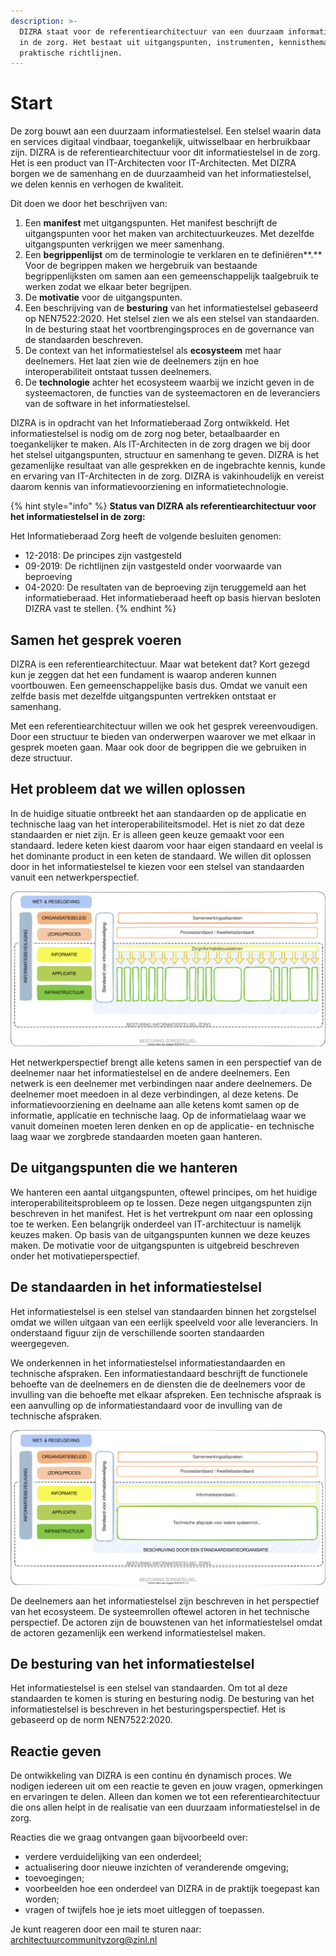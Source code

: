 ```yaml
---
description: >-
  DIZRA staat voor de referentiearchitectuur van een duurzaam informatiestelsel
  in de zorg. Het bestaat uit uitgangspunten, instrumenten, kennisthema's en
  praktische richtlijnen.
---
```


# Start

De zorg bouwt aan een duurzaam informatiestelsel. Een stelsel waarin data en services digitaal vindbaar, toegankelijk, uitwisselbaar en herbruikbaar zijn. DIZRA is de referentiearchitectuur voor dit informatiestelsel in de zorg. Het is een product van IT-Architecten voor IT-Architecten. Met DIZRA borgen we de samenhang en de duurzaamheid van het informatiestelsel, we delen kennis en verhogen de kwaliteit.

Dit doen we door het beschrijven van:

1. Een **manifest** met uitgangspunten. Het manifest beschrijft de uitgangspunten voor het maken van architectuurkeuzes. Met dezelfde uitgangspunten verkrijgen we meer samenhang.
2. Een **begrippenlijst** om de terminologie te verklaren en te definiëren**.** Voor de begrippen maken we hergebruik van bestaande begrippenlijksten om samen aan een gemeenschappelijk taalgebruik te werken zodat we elkaar beter begrijpen.
3. De **motivatie** voor de uitgangspunten.
4. Een beschrijving van de **besturing** van het informatiestelsel gebaseerd op NEN7522:2020. Het stelsel zien we als een stelsel van standaarden. In de besturing staat het voortbrengingsproces en de governance van de standaarden beschreven.
5. De context van het informatiestelsel als **ecosysteem** met haar deelnemers. Het laat zien wie de deelnemers zijn en hoe interoperabiliteit ontstaat tussen deelnemers.
6. De **technologie** achter het ecosysteem waarbij we inzicht geven in de systeemactoren, de functies van de systeemactoren en de leveranciers van de software in het informatiestelsel.

DIZRA is in opdracht van het Informatieberaad Zorg ontwikkeld. Het informatiestelsel is nodig om de zorg nog beter, betaalbaarder en toegankelijker te maken. Als IT-Architecten in de zorg dragen we bij door het stelsel uitgangspunten, structuur en samenhang te geven. DIZRA is het gezamenlijke resultaat van alle gesprekken en de ingebrachte kennis, kunde en ervaring van IT-Architecten in de zorg. DIZRA is vakinhoudelijk en vereist daarom kennis van informatievoorziening en informatietechnologie.

{% hint style="info" %}
**Status van DIZRA als referentiearchitectuur voor het informatiestelsel in de zorg:**

Het Informatieberaad Zorg heeft de volgende besluiten genomen:

* 12-2018: De principes zijn vastgesteld
* 09-2019: De richtlijnen zijn vastgesteld onder voorwaarde van beproeving
* 04-2020: De resultaten van de beproeving zijn teruggemeld aan het informatieberaad. Het informatieberaad heeft op basis hiervan besloten DIZRA vast te stellen.
{% endhint %}

## Samen het gesprek voeren

DIZRA is een referentiearchitectuur. Maar wat betekent dat? Kort gezegd kun je zeggen dat het een fundament is waarop anderen kunnen voortbouwen. Een gemeenschappelijke basis dus. Omdat we vanuit een zelfde basis met dezelfde uitgangspunten vertrekken ontstaat er samenhang.

Met een referentiearchitectuur willen we ook het gesprek vereenvoudigen. Door een structuur te bieden van onderwerpen waarover we met elkaar in gesprek moeten gaan. Maar ook door de begrippen die we gebruiken in deze structuur.

## Het probleem dat we willen oplossen

In de huidige situatie ontbreekt het aan standaarden op de applicatie en technische laag van het interoperabiliteitsmodel. Het is niet zo dat deze standaarden er niet zijn. Er is alleen geen keuze gemaakt voor een standaard. Iedere keten kiest daarom voor haar eigen standaard en veelal is het dominante product in een keten de standaard. We willen dit oplossen door in het informatiestelsel te kiezen voor een stelsel van standaarden vanuit een netwerkperspectief.

![Het probleem van een ketenperspectief en het ontbreken van technische standaarden](.gitbook/assets/problem.svg)

Het netwerkperspectief brengt alle ketens samen in een perspectief van de deelnemer naar het informatiestelsel en de andere deelnemers. Een netwerk is een deelnemer met verbindingen naar andere deelnemers. De deelnemer moet meedoen in al deze verbindingen, al deze ketens. De informatievoorziening en deelname aan alle ketens komt samen op de informatie, applicatie en technische laag. Op de informatielaag waar we vanuit domeinen moeten leren denken en op de applicatie- en technische laag waar we zorgbrede standaarden moeten gaan hanteren.

## De uitgangspunten die we hanteren

We hanteren een aantal uitgangspunten, oftewel principes, om het huidige interoperabiliteitsprobleem op te lossen. Deze negen uitgangspunten zijn beschreven in het manifest. Het is het vertrekpunt om naar een oplossing toe te werken. Een belangrijk onderdeel van IT-architectuur is namelijk keuzes maken. Op basis van de uitgangspunten kunnen we deze keuzes maken. De motivatie voor de uitgangspunten is uitgebreid beschreven onder het motivatieperspectief.

## De standaarden in het informatiestelsel

Het informatiestelsel is een stelsel van standaarden binnen het zorgstelsel omdat we willen uitgaan van een eerlijk speelveld voor alle leveranciers. In onderstaand figuur zijn de verschillende soorten standaarden weergegeven.

We onderkennen in het informatiestelsel informatiestandaarden en technische afspraken. Een informatiestandaard beschrijft de functionele behoefte van de deelnemers en de diensten die de deelnemers voor de invulling van die behoefte met elkaar afspreken. Een technische afspraak is een aanvulling op de informatiestandaard voor de invulling van de technische afspraken.

![De standaarden in het informatiestelsel](.gitbook/assets/overview.svg)

De deelnemers aan het informatiestelsel zijn beschreven in het perspectief van het ecosysteem. De systeemrollen oftewel actoren in het technische perspectief. De actoren zijn de bouwstenen van het informatiestelsel omdat de actoren gezamenlijk een werkend informatiestelsel maken.

## De besturing van het informatiestelsel

Het informatiestelsel is een stelsel van standaarden. Om tot al deze standaarden te komen is sturing en besturing nodig. De besturing van het informatiestelsel is beschreven in het besturingsperspectief. Het is gebaseerd op de norm NEN7522:2020.

## Reactie geven

De ontwikkeling van DIZRA is een continu én dynamisch proces. We nodigen iedereen uit om een reactie te geven en jouw vragen, opmerkingen en ervaringen te delen. Alleen dan komen we tot een referentiearchitectuur die ons allen helpt in de realisatie van een duurzaam informatiestelsel in de zorg.

Reacties die we graag ontvangen gaan bijvoorbeeld over:

* verdere verduidelijking van een onderdeel;
* actualisering door nieuwe inzichten of veranderende omgeving;
* toevoegingen;
* voorbeelden hoe een onderdeel van DIZRA in de praktijk toegepast kan worden;
* vragen of twijfels hoe je iets moet uitleggen of toepassen.

Je kunt reageren door een mail te sturen naar: [architectuurcommunityzorg@zinl.nl](mailto:architectuurcommunityzorg@zinl.nl)

